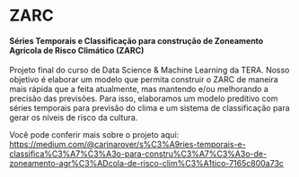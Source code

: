 # ZARC
#### Séries Temporais e Classificação para construção de Zoneamento Agrícola de Risco Climático (ZARC)

Projeto final do curso de Data Science & Machine Learning da TERA. Nosso objetivo é elaborar um modelo que permita construir o ZARC de maneira mais rápida que a feita atualmente, mas mantendo e/ou melhorando a precisão das previsões. Para isso, elaboramos um modelo preditivo com séries temporais para previsão do clima e um sistema de classificação para gerar os níveis de risco da cultura.

Você pode conferir mais sobre o projeto aqui: https://medium.com/@carinarover/s%C3%A9ries-temporais-e-classifica%C3%A7%C3%A3o-para-constru%C3%A7%C3%A3o-de-zoneamento-agr%C3%ADcola-de-risco-clim%C3%A1tico-7165c800a73c

